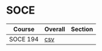 # SOCE

| Course | Overall | Section |
| ------ | ------- | ------- |
| SOCE 194 | [csv](https://github.com/UCSD-Historical-Enrollment-Data/2024Spring/blob/main/overall/SOCE%20194.csv) |  |
